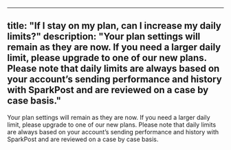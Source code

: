 ---
title: "If I stay on my plan, can I increase my daily limits?"
description: "Your plan settings will remain as they are now. If you need a larger daily limit, please upgrade to one of our new plans. Please note that daily limits are always based on your account’s sending performance and history with SparkPost and are reviewed on a case by case basis."
 ---
 
Your plan settings will remain as they are now. If you need a larger daily limit, please upgrade to one of our new plans. Please note that daily limits are always based on your account’s sending performance and history with SparkPost and are reviewed on a case by case basis.
